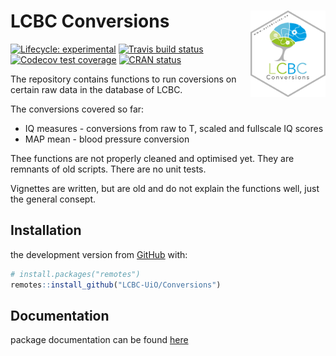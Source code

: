 
<!-- README.md is generated from README.Rmd. Please edit that file -->

# LCBC Conversions <img src="man/figures/hex.png" align="right" alt="" width="120" />

<!-- badges: start -->

[![Lifecycle:
experimental](https://img.shields.io/badge/lifecycle-experimental-orange.svg)](https://www.tidyverse.org/lifecycle/#experimental)
[![Travis build
status](https://travis-ci.org/LCBC-UiO/Conversions.svg?branch=master)](https://travis-ci.org/LCBC-UiO/Conversions)
[![Codecov test
coverage](https://codecov.io/gh/LCBC-UiO/Conversions/branch/master/graph/badge.svg)](https://codecov.io/gh/LCBC-UiO/Conversions?branch=master)
[![CRAN
status](https://www.r-pkg.org/badges/version/Conversions)](https://CRAN.R-project.org/package=Conversions)
<!-- badges: end -->

The repository contains functions to run coversions on certain raw data
in the database of LCBC.

The conversions covered so far:

  - IQ measures - conversions from raw to T, scaled and fullscale IQ
    scores  
  - MAP mean - blood pressure conversion

Thee functions are not properly cleaned and optimised yet. They are
remnants of old scripts. There are no unit tests.

Vignettes are written, but are old and do not explain the functions
well, just the general consept.

## Installation

the development version from [GitHub](https://github.com/) with:

``` r
# install.packages("remotes")
remotes::install_github("LCBC-UiO/Conversions")
```

## Documentation

package documentation can be found
[here](https://lcbc-uio.github.io/Conversions/)
